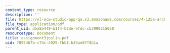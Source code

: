 ```yaml
---
content_type: resource
description: ''
file: https://ol-ocw-studio-app-qa.s3.amazonaws.com/courses/4-125a-architecture-studio-building-in-landscapes-fall-2005/7895467bc74c4929fbb1b34ae07f8b1a_assignment3joslin.pdf
file_type: application/pdf
parent_uid: d5a8a449-b1f4-b2de-5fdc-cb3990215058
resourcetype: Document
title: assignment3joslin.pdf
uid: 7895467b-c74c-4929-fbb1-b34ae07f8b1a
---
```

